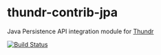 # thundr-contrib-jpa

Java Persistence API integration module for [Thundr](http://3wks.github.io/thundr/)

[![Build Status](https://travis-ci.org/kuhnza/thundr-contrib-jpa.png)](https://travis-ci.org/kuhnza/thundr-contrib-jpa)


